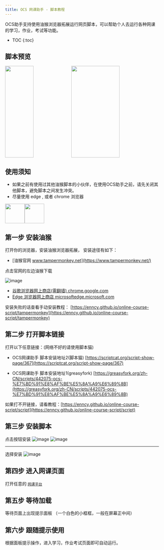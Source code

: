 ```yaml
---
title: OCS 网课助手 - 脚本教程
---
```


OCS助手支持使用油猴浏览器拓展运行网页脚本，可以帮助个人去运行各种网课的学习，作业，考试等功能。

* TOC
{:toc}

## 脚本预览

<div style="display: flex">
 <img src="https://user-images.githubusercontent.com/50533276/163658182-6479c0c7-0933-4b4f-915d-5315e7b4fa1c.png" width="43%" height="300px">
 <img src="https://user-images.githubusercontent.com/50533276/163658186-16399de1-8776-4961-b0e5-550b0290da29.png" width="56%" height="300px">
</div>

## 使用须知

- 如果之前有使用过其他油猴脚本的小伙伴，在使用OCS助手之前，请先关闭其他脚本，避免脚本之间发生冲突。
- 尽量使用 edge , 或者 chrome 浏览器

<div style="display: flex">
 <img src="https://user-images.githubusercontent.com/50533276/166101769-cc4cf43a-df3f-479a-bd19-e5d4033961dd.png" width="64" height="64">
 <img src="https://user-images.githubusercontent.com/50533276/166101774-c62bfc5a-89fc-42e2-9638-484847bb0dd7.png" width="64" height="64">
</div>
 

## 第一步 安装油猴

打开你的浏览器，安装油猴浏览器拓展， 安装途径有如下：

-   [油猴官网 www.tampermonkey.net](https://www.tampermonkey.net/) 

点击官网的左边油猴下载

![image](https://user-images.githubusercontent.com/50533276/162660285-063771a2-b923-46e7-a9eb-ddaf513944af.png)


-   [谷歌浏览器网上商店(需翻墙)  chrome.google.com](https://chrome.google.com/webstore/detail/tampermonkey/dhdgffkkebhmkfjojejmpbldmpobfkfo)
-   [Edge 浏览器网上商店 microsoftedge.microsoft.com](https://microsoftedge.microsoft.com/addons/detail/tampermonkey/iikmkjmpaadaobahmlepeloendndfphd?hl=zh-CN)   

安装失败的话查看手动安装教程： [https://enncy.github.io/online-course-script/tampermonkey](https://enncy.github.io/online-course-script/tampermonkey)

## 第二步 打开脚本链接

打开以下任意链接：(网络不好的请使用脚本猫)

- OCS网课助手 脚本安装地址2(脚本猫) [https://scriptcat.org/script-show-page/367](https://scriptcat.org/script-show-page/367)

- OCS网课助手 脚本安装地址1(greasyfork) [https://greasyfork.org/zh-CN/scripts/442075-ocs-%E7%BD%91%E8%AF%BE%E5%8A%A9%E6%89%8B](https://greasyfork.org/zh-CN/scripts/442075-ocs-%E7%BD%91%E8%AF%BE%E5%8A%A9%E6%89%8B)


如果打不开链接，请看教程：[https://enncy.github.io/online-course-script/script](https://enncy.github.io/online-course-script/script)

## 第三步 安装脚本

点击按钮安装
![image](https://user-images.githubusercontent.com/50533276/166102106-c1dc53a2-fbe4-43a5-aace-3a914e0737f9.png)
![image](https://user-images.githubusercontent.com/50533276/166102182-af28fa1d-15f8-4c5e-aeca-2096fb7c1a39.png)
***
选择安装
![image](https://user-images.githubusercontent.com/50533276/162660722-ceeeec1e-d154-48f9-a077-a0e04a89e038.png)

## 第四步 进入网课页面

打开任意的 [`网课平台`](#支持的网课平台) 

## 第五步 等待加载

等待页面上出现提示面板 （一个白色的小框框，一般在屏幕正中间）

## 第六步 跟随提示使用

根据面板提示操作，进入学习，作业考试页面即可自动运行。

